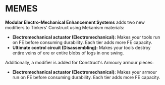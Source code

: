 # MEMES
**Modular Electro-Mechanical Enhancement Systems** adds two new modifiers to Tinkers' Construct using Mekanism materials:

* **Electromechanical actuator (Electromechanical):** Makes your tools run on FE before consuming durability. Each tier adds more FE capacity.
* **Ultimate control circuit (Disassembling):** Makes your tools destroy entire veins of ore or entire blobs of logs in one swing.

Additionally, a modifier is added for Construct's Armoury armour pieces:

* **Electromechanical actuator (Electromechanical):** Makes your armour run on FE before consuming durability. Each tier adds more FE capacity.

